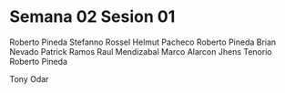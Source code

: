 # Semana 02 Sesion 01

Roberto Pineda
Stefanno Rossel
Helmut Pacheco
Roberto Pineda 
Brian Nevado
Patrick Ramos
Raul Mendizabal
Marco Alarcon
Jhens Tenorio
Roberto Pineda


Tony Odar